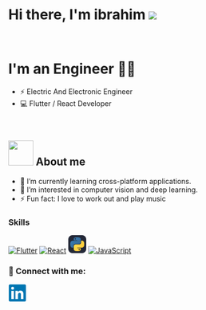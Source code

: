 <h1>Hi there, I'm ibrahim  <img src="https://media.giphy.com/media/hvRJCLFzcasrR4ia7z/giphy.gif" width="35"></h1>
<br />
<h1> I'm an Engineer 👨‍💻 </h1>

- ⚡ Electric And Electronic Engineer
- 💻 Flutter / React Developer
<br />

## <img src = "https://user-images.githubusercontent.com/63050133/156777293-72a6e681-2582-4a9d-ad92-09d1181d47c7.gif" width = 50px height = 50px> About me

- 🌱 I’m currently learning cross-platform applications.
- 👀 I’m interested in computer vision and deep learning.
- ⚡ Fun fact: I love to work out and play music

### Skills
<p align="left">
<a href="https://flutter.dev/" target="_blank" rel="noreferrer"><img src="https://raw.githubusercontent.com/danielcranney/readme-generator/main/public/icons/skills/flutter-colored.svg" width="36" height="36" alt="Flutter" /></a>
<a href="https://reactjs.org/" target="_blank" rel="noreferrer"><img src="https://cdn.jsdelivr.net/gh/devicons/devicon/icons/react/react-original.svg" width="36" height="36" alt="React" /></a>
<a href="https://www.python.org/" target="_blank" rel="noreferrer"><img src="https://raw.githubusercontent.com/tandpfun/skill-icons/25a7fbbe85cc1a1ddb7881767304febcd16f0d19/icons/Python-Dark.svg" width="36" height="36" alt="Python" /></a>
<a href="https://www.javascript.com/" target="_blank" rel="noreferrer"><img src="https://cdn.jsdelivr.net/gh/devicons/devicon/icons/javascript/javascript-original.svg" width="36" height="36" alt="JavaScript" /></a>
</p>

### 💬 Connect with me:
<a href="https://www.linkedin.com/in/ibrahim-kaya-67aa56198/" target="_blank" rel="noreferrer"><img src="https://raw.githubusercontent.com/devicons/devicon/1119b9f84c0290e0f0b38982099a2bd027a48bf1/icons/linkedin/linkedin-original.svg" width="36" height="36" alt="LinkedIn" /></a>

